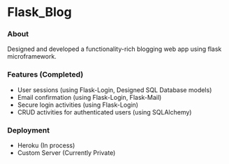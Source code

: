 # Flask_Blog

### About
Designed and developed a functionality-rich blogging web app using flask microframework. 

### Features (Completed)
- User sessions (using Flask-Login, Designed SQL Database models)
- Email confirmation (using Flask-Login, Flask-Mail)
- Secure login activities (using Flask-Login)
- CRUD activities for authenticated users (using SQLAlchemy)

### Deployment
- Heroku (In process)
- Custom Server (Currently Private)

